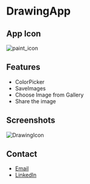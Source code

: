 # DrawingApp


## App Icon
![paint_icon](https://user-images.githubusercontent.com/76396056/125335902-b3f2bb80-e36a-11eb-8f5b-d63012309709.png)


## Features

- ColorPicker
- SaveImages
- Choose Image from Gallery
- Share the image

## Screenshots
![DrawingIcon](https://user-images.githubusercontent.com/76396056/125337794-07fe9f80-e36d-11eb-87fb-7f9627ecf499.jpeg)

## Contact

- [Email](princekupandey786@gmail.com)
- [LinkedIn](linkedin.com/in/prince-kumar-pandey-5742301a9)



